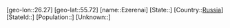 ﻿---
location: [55.72,26.27]
type: City
tags:
- geo/City


SpocWebEntityId: 30106
isDeleted: false
confidential: public

---
[geo-lon::26.27]
[geo-lat::55.72]
[name::Ezerenai]
[State::]
[Country::[Russia](geo/Continent/Europe/Russia.md)]
[StateId::]
[Population::]
[Unknown::]

